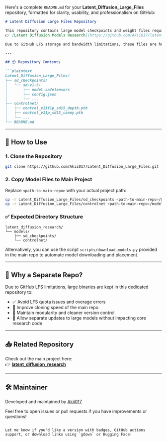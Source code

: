 Here's a complete `README.md` for your **Latent_Diffusion_Large_Files** repository, formatted for clarity, usability, and professionalism on GitHub:

```markdown
# Latent Diffusion Large Files Repository

This repository contains large model checkpoints and weight files required for the main research project:  
👉 [Latent Diffusion Models Research](https://github.com/Akii017/latent_diffusion_research)

Due to GitHub LFS storage and bandwidth limitations, these files are hosted here separately.

---

## 📦 Repository Contents

```plaintext
Latent_Diffusion_Large_Files/
├── sd_checkpoints/
│   └── sd-v1-5/
│       ├── model.safetensors
│       ├── config.json
│       └── ...
├── controlnet/
│   ├── control_v11f1p_sd15_depth.pth
│   ├── control_v11p_sd15_canny.pth
│   └── ...
└── README.md
```

---

## 🔄 How to Use

### 1. Clone the Repository

```bash
git clone https://github.com/Akii017/Latent_Diffusion_Large_Files.git
```

### 2. Copy Model Files to Main Project

Replace `<path-to-main-repo>` with your actual project path:

```bash
cp -r Latent_Diffusion_Large_Files/sd_checkpoints <path-to-main-repo>/models/
cp -r Latent_Diffusion_Large_Files/controlnet <path-to-main-repo>/models/
```

### ✅ Expected Directory Structure

```plaintext
latent_diffusion_research/
└── models/
    ├── sd_checkpoints/
    └── controlnet/
```

Alternatively, you can use the script `scripts/download_models.py` provided in the main repo to automate model downloading and placement.

---

## 📌 Why a Separate Repo?

Due to GitHub LFS limitations, large binaries are kept in this dedicated repository to:

- ✅ Avoid LFS quota issues and overage errors
- 🚀 Improve cloning speed of the main repo
- 🧩 Maintain modularity and cleaner version control
- 🔄 Allow separate updates to large models without impacting core research code

---

## 📥 Related Repository

Check out the main project here:  
👉 **[latent_diffusion_research](https://github.com/Akii017/latent_diffusion_research)**

---

## 🛠 Maintainer

Developed and maintained by [Akii017](https://github.com/Akii017)

Feel free to open issues or pull requests if you have improvements or questions!
```

Let me know if you'd like a version with badges, GitHub actions support, or download links using `gdown` or Hugging Face!
